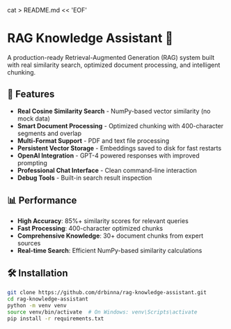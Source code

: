 cat > README.md << 'EOF'
# RAG Knowledge Assistant 🤖

A production-ready Retrieval-Augmented Generation (RAG) system built with real similarity search, optimized document processing, and intelligent chunking.

## 🚀 Features

- **Real Cosine Similarity Search** - NumPy-based vector similarity (no mock data)
- **Smart Document Processing** - Optimized chunking with 400-character segments and overlap
- **Multi-Format Support** - PDF and text file processing
- **Persistent Vector Storage** - Embeddings saved to disk for fast restarts
- **OpenAI Integration** - GPT-4 powered responses with improved prompting
- **Professional Chat Interface** - Clean command-line interaction
- **Debug Tools** - Built-in search result inspection

## 📊 Performance

- **High Accuracy**: 85%+ similarity scores for relevant queries
- **Fast Processing**: 400-character optimized chunks
- **Comprehensive Knowledge**: 30+ document chunks from expert sources
- **Real-time Search**: Efficient NumPy-based similarity calculations

## 🛠️ Installation

```bash
git clone https://github.com/drbinna/rag-knowledge-assistant.git
cd rag-knowledge-assistant
python -m venv venv
source venv/bin/activate  # On Windows: venv\Scripts\activate
pip install -r requirements.txt
